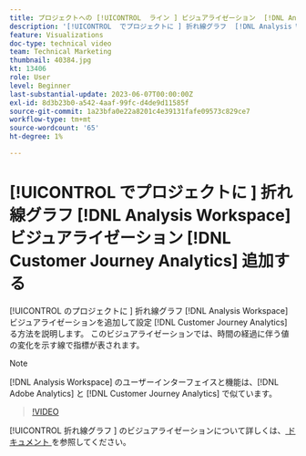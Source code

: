 ```yaml
---
title: プロジェクトへの [!UICONTROL  ライン ] ビジュアライゼーション  [!DNL Analysis Workspace]  追加
description: '[!UICONTROL  でプロジェクトに ] 折れ線グラフ  [!DNL Analysis Workspace]  ビジュアライゼーションを追加して設定する方法  [!DNL Customer Journey Analytics] 説明します。'
feature: Visualizations
doc-type: technical video
team: Technical Marketing
thumbnail: 40384.jpg
kt: 13406
role: User
level: Beginner
last-substantial-update: 2023-06-07T00:00:00Z
exl-id: 8d3b23b0-a542-4aaf-99fc-d4de9d11585f
source-git-commit: 1a23bfa0e22a8201c4e39131fafe09573c829ce7
workflow-type: tm+mt
source-wordcount: '65'
ht-degree: 1%

---
```


# [!UICONTROL  でプロジェクトに ] 折れ線グラフ [!DNL Analysis Workspace] ビジュアライゼーション [!DNL Customer Journey Analytics] 追加する

[!UICONTROL  のプロジェクトに ] 折れ線グラフ [!DNL Analysis Workspace] ビジュアライゼーションを追加して設定 [!DNL Customer Journey Analytics] る方法を説明します。 このビジュアライゼーションでは、時間の経過に伴う値の変化を示す線で指標が表されます。

>[!NOTE]
>
>[!DNL Analysis Workspace] のユーザーインターフェイスと機能は、[!DNL Adobe Analytics] と [!DNL Customer Journey Analytics] で似ています。

>[!VIDEO](https://video.tv.adobe.com/v/40384/?quality=12&learn=on)

[!UICONTROL  折れ線グラフ ] のビジュアライゼーションについて詳しくは、[ ドキュメント ](https://experienceleague.adobe.com/docs/analytics-platform/using/cja-workspace/visualizations/line.html?lang=ja) を参照してください。
